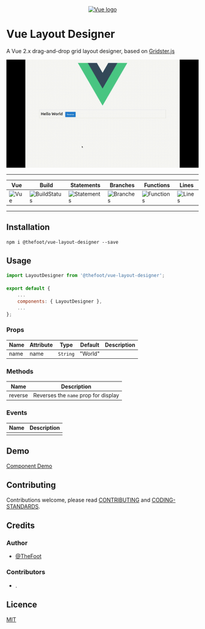 <p align="center">
<a href="https://vuejs.org" target="_blank" rel="noopener noreferrer">
<img width="100" src="https://vuejs.org/images/logo.png" alt="Vue logo">
</a>
</p>

# Vue Layout Designer
A Vue 2.x drag-and-drop grid layout designer, based on [Gridster.js](http://dsmorse.github.io/gridster.js)

![Screenshot](docs/img/vue-component-demo.gif)

---
| Vue | Build | Statements | Branches | Functions | Lines
| ------ | ------ | ------ | ------- | ------- | ------
| ![Vue](https://img.shields.io/badge/vue-2.2.x-brightgreen.svg "Vue Version") | ![BuildStatus](https://img.shields.io/badge/Build-Passing-brightgreen.svg "Building Status") | ![Statements](https://img.shields.io/badge/Coverage-100%25-brightgreen.svg "Make me better!") | ![Branches](https://img.shields.io/badge/Coverage-100%25-brightgreen.svg "Make me better!") | ![Functions](https://img.shields.io/badge/Coverage-100%25-brightgreen.svg "Make me better!") | ![Lines](https://img.shields.io/badge/Coverage-100%25-brightgreen.svg "Make me better!")
---

## Installation

~~~
npm i @thefoot/vue-layout-designer --save
~~~

## Usage

```javascript
import LayoutDesigner from '@thefoot/vue-layout-designer';

export default {
    ...
    components: { LayoutDesigner },
    ...
};
```

### Props
| Name | Attribute | Type     | Default | Description |
|------|-----------|----------|---------|-------------|
| name | name      | `String` | "World" |             |

### Methods
| Name | Description |
|------|-----------|
| reverse | Reverses the `name` prop for display |

### Events
| Name | Description |
|------|-----------|
|  | |

## Demo
[Component Demo](https://thefoot.github.io/vue-layout-designer/)

## Contributing
Contributions welcome, please read [CONTRIBUTING](docs/CONTRIBUTING.md) and [CODING-STANDARDS](docs/CODING-STANDARDS.md).

## Credits

### Author
- [@TheFoot](https://github.com/TheFoot)

### Contributors
- .

## Licence
[MIT](LICENCE.md)